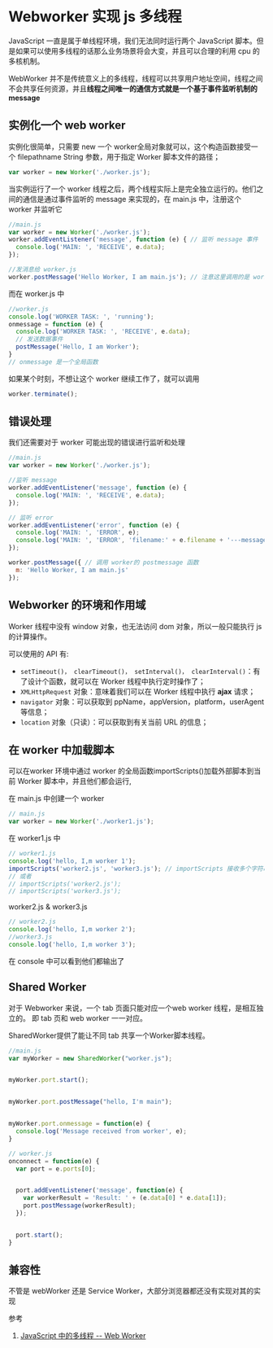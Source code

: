 # Webworker 实现 js 多线程

JavaScript 一直是属于单线程环境，我们无法同时运行两个 JavaScript 脚本。但是如果可以使用多线程的话那么业务场景将会大变，并且可以合理的利用 cpu 的多核机制。

WebWorker 并不是传统意义上的多线程，线程可以共享用户地址空间，线程之间不会共享任何资源，并且**线程之间唯一的通信方式就是一个基于事件监听机制的 message**



## 实例化一个 web worker

实例化很简单，只需要 new 一个 worker全局对象就可以，这个构造函数接受一个 filepathname String 参数，用于指定 Worker 脚本文件的路径；

```js
var worker = new Worker('./worker.js');
```

当实例运行了一个 worker 线程之后，两个线程实际上是完全独立运行的。他们之间的通信是通过事件监听的 message 来实现的，在 main.js 中，注册这个 worker 并监听它

```javascript
//main.js
var worker = new Worker('./worker.js');
worker.addEventListener('message', function (e) { // 监听 message 事件
  console.log('MAIN: ', 'RECEIVE', e.data);
});

//发消息给 worker.js
worker.postMessage('Hello Worker, I am main.js'); // 注意这里调用的是 worker 上挂载的函数，而在 worker.js 中 postmessage 相当于是一个全局函数
```

 而在 worker.js 中

```javascript
//worker.js
console.log('WORKER TASK: ', 'running');
onmessage = function (e) { 
  console.log('WORKER TASK: ', 'RECEIVE', e.data);
  // 发送数据事件
  postMessage('Hello, I am Worker');
}
// onmessage 是一个全局函数
```

如果某个时刻，不想让这个 worker 继续工作了，就可以调用

```javascript
worker.terminate();
```



## 错误处理

我们还需要对于 worker 可能出现的错误进行监听和处理

```javascript
//main.js
var worker = new Worker('./worker.js');

//监听 message
worker.addEventListener('message', function (e) {
  console.log('MAIN: ', 'RECEIVE', e.data);
});

// 监听 error
worker.addEventListener('error', function (e) {
  console.log('MAIN: ', 'ERROR', e);
  console.log('MAIN: ', 'ERROR', 'filename:' + e.filename + '---message:' + e.message + '---lineno:' + e.lineno);
});

worker.postMessage({ // 调用 worker的 postmessage 函数
  m: 'Hello Worker, I am main.js'
});

```



## Webworker 的环境和作用域

Worker 线程中没有 window 对象，也无法访问 dom 对象，所以一般只能执行 js的计算操作。

可以使用的 API 有:

* `setTimeout()， clearTimeout()， setInterval()， clearInterval()`：有了设计个函数，就可以在 Worker 线程中执行定时操作了；
* `XMLHttpRequest` 对象：意味着我们可以在 Worker 线程中执行 **ajax** 请求；
* `navigator` 对象：可以获取到 ppName，appVersion，platform，userAgent 等信息；
* `location` 对象（只读）：可以获取到有关当前 URL 的信息；



## 在 worker 中加载脚本

可以在worker 环境中通过 worker 的全局函数importScripts()加载外部脚本到当前 Worker 脚本中，并且他们都会运行, 

在 main.js 中创建一个 worker

```javascript
// main.js
var worker = new Worker('./worker1.js');
```

 在 worker1.js 中

```javascript
// worker1.js
console.log('hello, I,m worker 1');
importScripts('worker2.js', 'worker3.js'); // importScripts 接收多个字符串参数，表示脚本地址
// 或者
// importScripts('worker2.js');
// importScripts('worker3.js');
```

worker2.js  & worker3.js

```javascript
// worker2.js
console.log('hello, I,m worker 2');
//worker3.js
console.log('hello, I,m worker 3');
```

在 console 中可以看到他们都输出了



## Shared Worker

对于 Webworker 来说，一个 tab 页面只能对应一个web worker 线程，是相互独立的。 即 tab 页和 web worker 一一对应。

SharedWorker提供了能让不同 tab 共享一个Worker脚本线程。

```javascript
//main.js
var myWorker = new SharedWorker("worker.js");


myWorker.port.start();


myWorker.port.postMessage("hello, I'm main");


myWorker.port.onmessage = function(e) {
  console.log('Message received from worker', e);
}
```



```javascript
// worker.js
onconnect = function(e) {
  var port = e.ports[0];


  port.addEventListener('message', function(e) {
    var workerResult = 'Result: ' + (e.data[0] * e.data[1]);
    port.postMessage(workerResult);
  });


  port.start();
}
```



## 兼容性

不管是 webWorker 还是 Service Worker，大部分浏览器都还没有实现对其的实现

参考

1. [JavaScript 中的多线程 -- Web Worker](https://zhuanlan.zhihu.com/p/25184390)

